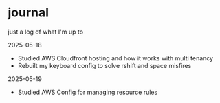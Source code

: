 # journal
just a log of what I'm up to

2025-05-18
* Studied AWS Cloudfront hosting and how it works with multi tenancy
* Rebuilt my keyboard config to solve rshift and space misfires

2025-05-19
* Studied AWS Config for managing resource rules
